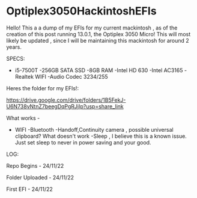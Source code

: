 # Optiplex3050HackintoshEFIs
Hello! This a a dump of my EFIs for my current mackintosh , as of the creation of this post running 13.0.1, the Optiplex 3050 Micro! This will most likely be updated , since I will be maintaining this mackintosh for around 2 years.


SPECS:

- i5-7500T
-256GB SATA SSD
-8GB RAM
-Intel HD 630
-Intel AC3165
-Realtek WIFI
-Audio Codec 3234/255

Heres the folder for my EFIs!:

https://drive.google.com/drive/folders/1B5FekJ-U6N738vNtnZ7beegDqPgRJjIp?usp=share_link

What works - 
- WIFI
-Bluetooth
-Handoff,Continuity camera , possible universal clipboard?
What doesn't work
-Sleep , I believe this is a known issue. Just set sleep to never in power saving and your good.

LOG:

Repo Begins - 24/11/22

Folder Uploaded - 24/11/22

First EFI - 24/11/22
